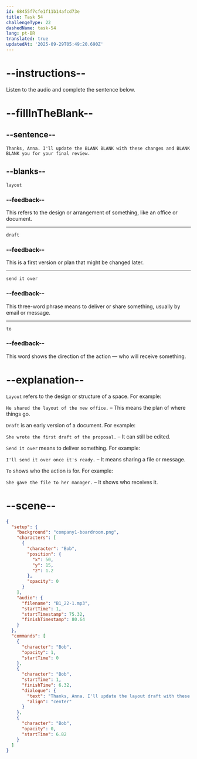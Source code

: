 ```yaml
---
id: 68455f7cfe1f11b14afcd73e
title: Task 54
challengeType: 22
dashedName: task-54
lang: pt-BR
translated: true
updatedAt: '2025-09-29T05:49:20.690Z'
---
```


<!-- (Audio) Bob: Thanks, Anna. I'll update the layout draft with these changes and send it over to you for your final review. -->

# --instructions--

Listen to the audio and complete the sentence below.

# --fillInTheBlank--

## --sentence--

`Thanks, Anna. I'll update the BLANK BLANK with these changes and BLANK BLANK you for your final review.`

## --blanks--

`layout`

### --feedback--

This refers to the design or arrangement of something, like an office or document.

---

`draft`

### --feedback--

This is a first version or plan that might be changed later.

---

`send it over`

### --feedback--

This three-word phrase means to deliver or share something, usually by email or message.

---

`to`

### --feedback--

This word shows the direction of the action — who will receive something.

# --explanation--

`Layout` refers to the design or structure of a space. For example:  

`He shared the layout of the new office.` – This means the plan of where things go.

`Draft` is an early version of a document. For example:  

`She wrote the first draft of the proposal.` – It can still be edited.

`Send it over` means to deliver something. For example:  

`I'll send it over once it's ready.` – It means sharing a file or message.

`To` shows who the action is for. For example:  

`She gave the file to her manager.` – It shows who receives it.

# --scene--

```json
{
  "setup": {
    "background": "company1-boardroom.png",
    "characters": [
      {
        "character": "Bob",
        "position": {
          "x": 50,
          "y": 15,
          "z": 1.2
        },
        "opacity": 0
      }
    ],
    "audio": {
      "filename": "B1_22-1.mp3",
      "startTime": 1,
      "startTimestamp": 75.32,
      "finishTimestamp": 80.64
    }
  },
  "commands": [
    {
      "character": "Bob",
      "opacity": 1,
      "startTime": 0
    },
    {
      "character": "Bob",
      "startTime": 1,
      "finishTime": 6.32,
      "dialogue": {
        "text": "Thanks, Anna. I'll update the layout draft with these changes and send it over to you for your final review.",
        "align": "center"
      }
    },
    {
      "character": "Bob",
      "opacity": 0,
      "startTime": 6.82
    }
  ]
}
```
